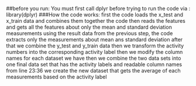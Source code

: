##before you run:
You must first call dplyr before trying to run the code via : library(dplyr)
###How the code works:
first the code loads the x_test and x_train data and combines them together
the code then reads the features and gets all the features about only the mean and standard deviation measurements 
using the result data from the previous step, the code extracts only the measurements about mean ans standard deviation
after that we combine the y_test and y_train data
then we transform the activity numbers into the corresponding activity label
then we modify the column names for each dataset we have
then we combine the two data sets into one final data set that has the activity labels and readable column names
from line 23:36 we create the new dataset that gets the average of each measurements based on the activity label

